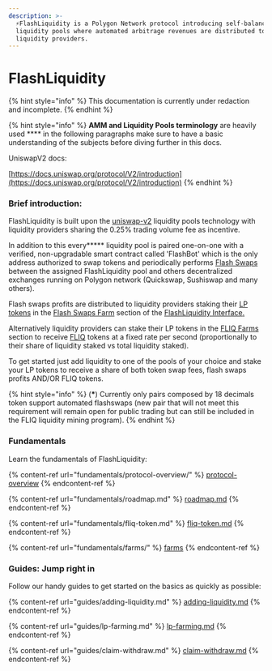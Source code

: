 ```yaml
---
description: >-
  ⚡FlashLiquidity is a Polygon Network protocol introducing self-balancing
  liquidity pools where automated arbitrage revenues are distributed to
  liquidity providers.
---
```


# FlashLiquidity

{% hint style="info" %}
This documentation is currently under redaction and incomplete.
{% endhint %}

{% hint style="info" %}
**AMM and Liquidity Pools terminology** are heavily used **** in the following paragraphs make sure to have a basic understanding of the subjects before diving further in this docs.

UniswapV2 docs:

[https://docs.uniswap.org/protocol/V2/introduction](https://docs.uniswap.org/protocol/V2/introduction)
{% endhint %}

### Brief introduction:

FlashLiquidity is built upon the [uniswap-v2](https://github.com/Uniswap/v2-core) liquidity pools technology with liquidity providers sharing the 0.25% trading volume fee as incentive.

In addition to this every**\*** liquidity pool is paired one-on-one with a verified, non-upgradable smart contract called 'FlashBot' which is the only address authorized to swap tokens and periodically performs [Flash Swaps](https://docs.uniswap.org/protocol/V2/guides/smart-contract-integration/using-flash-swaps) between the assigned FlashLiquidity pool and others decentralized exchanges running on Polygon network (Quickswap, Sushiswap and many others).

Flash swaps profits are distributed to liquidity providers staking their [LP tokens](https://coinmarketcap.com/alexandria/glossary/liquidity-provider-tokens-lp-tokens) in the [Flash Swaps Farm](https://www.flashliquidity.finance/#/farm/flashswap) section of the [FlashLiquidity Interface](https://www.flashliquidity.finance/#/farm/flashswap)[.](https://www.flashliquidity.finance)

Alternatively liquidity providers can stake their LP tokens in the [FLIQ Farms ](fundamentals/farms/fliq-farms.md)section to receive [FLIQ](fundamentals/fliq-token.md) tokens at a fixed rate per second (proportionally to their share of liquidity staked vs total liquidity staked).&#x20;

To get started just add liquidity to one of the pools of your choice and stake your LP tokens to receive a share of both token swap fees, flash swaps profits AND/OR FLIQ tokens.

{% hint style="info" %}
(**\***) Currently only pairs composed by 18 decimals token support automated flashswaps (new pair that will not meet this requirement will remain open for public trading but can still be included in the FLIQ liquidity mining program).
{% endhint %}

### Fundamentals

Learn the fundamentals of FlashLiquidity:

{% content-ref url="fundamentals/protocol-overview/" %}
[protocol-overview](fundamentals/protocol-overview/)
{% endcontent-ref %}

{% content-ref url="fundamentals/roadmap.md" %}
[roadmap.md](fundamentals/roadmap.md)
{% endcontent-ref %}

{% content-ref url="fundamentals/fliq-token.md" %}
[fliq-token.md](fundamentals/fliq-token.md)
{% endcontent-ref %}

{% content-ref url="fundamentals/farms/" %}
[farms](fundamentals/farms/)
{% endcontent-ref %}

### Guides: Jump right in

Follow our handy guides to get started on the basics as quickly as possible:

{% content-ref url="guides/adding-liquidity.md" %}
[adding-liquidity.md](guides/adding-liquidity.md)
{% endcontent-ref %}

{% content-ref url="guides/lp-farming.md" %}
[lp-farming.md](guides/lp-farming.md)
{% endcontent-ref %}

{% content-ref url="guides/claim-withdraw.md" %}
[claim-withdraw.md](guides/claim-withdraw.md)
{% endcontent-ref %}
